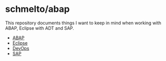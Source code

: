 # schmelto/abap

This repository documents things I want to keep in mind when working with ABAP, Eclipse with ADT and SAP.

- [ABAP](/abap/abap.md)
- [Eclipse](/eclipse/eclipse.md)
- [DevOps](/devops/devops.md)
- [SAP](/sap/sap.md)
